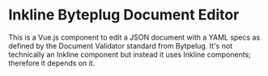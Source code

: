 # Inkline Byteplug Document Editor

This is a Vue.js component to edit a JSON document with a YAML specs as defined
by the Document Validator standard from Bytpelug. It's not technically an
Inkline component but instead it uses Inkline components; therefore it depends
on it.
